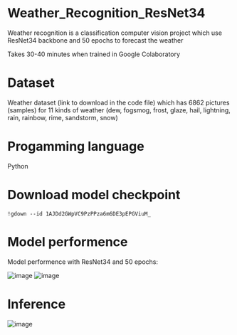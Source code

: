 # Weather_Recognition_ResNet34
Weather recognition is a classification computer vision project which use ResNet34 backbone and 50 epochs to forecast the weather

Takes 30-40 minutes when trained in Google Colaboratory

# Dataset 
Weather dataset (link to download in the code file) which has 6862 pictures (samples) for 11 kinds of weather (dew, fogsmog, frost, glaze, hail, lightning, rain, rainbow, rime, sandstorm, snow) 

# Progamming language
Python

# Download model checkpoint
```
!gdown --id 1AJDd2GWpVC9PzPPza6m6DE3pEPGViuM_
```

# Model performence 
Model performence with ResNet34 and 50 epochs:

![image](https://github.com/Vu0401/Weather_Recognition_ResNet34/assets/93986576/20143caa-6742-4503-b8ae-8ffdfd3abbf1)
![image](https://github.com/Vu0401/Weather_Recognition_ResNet34/assets/93986576/67a95ea0-ba99-4691-8bae-77a093de4c80)

# Inference
![image](https://github.com/Vu0401/Weather_Recognition_ResNet34/assets/93986576/77bae6f0-8220-4420-9e10-cc5da2ad0126)

